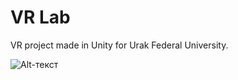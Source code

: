 # VR Lab
 VR project made in Unity for Urak Federal University.
 
![Alt-текст](https://github.com/NikitaMochalov/Media-for-Readme/blob/main/Gifs/chemistry.gif "Орк")

